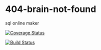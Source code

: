 # 404-brain-not-found
sql online maker

[![Coverage Status](https://coveralls.io/repos/github/mthanda15/404-brain-not-found/badge.svg?branch=%28HEAD+detached+at+71b07a49%29)](https://coveralls.io/github/mthanda15/404-brain-not-found?branch=%28HEAD+detached+at+71b07a49%29)


[![Build Status](https://travis-ci.org/mthanda15/404-brain-not-found.svg?branch=master)](https://travis-ci.org/mthanda15/404-brain-not-found)
